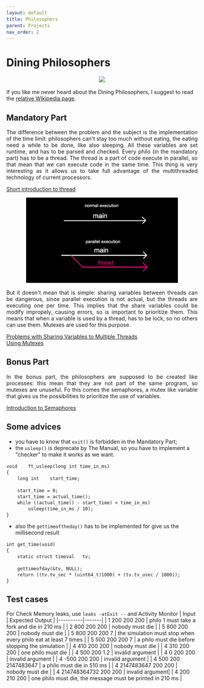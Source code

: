 ```yaml
---
layout: default
title: Philosophers
parent: Projects
nav_order: 2
---
```


# Dining Philosophers

<p align="center">
  <img width="auto" src="imgs/philodiner.jpg">
</p>

If you like me never heard about the Dining Philosophers, I suggest to read the [relative Wikipedia page](https://en.wikipedia.org/wiki/Dining_philosophers_problem).

## Mandatory Part
<p align="justify">
The difference between the problem and the subject is the implementation of the time limit: philosophers can't stay too much without eating, the eating need a while to be done, like also sleeping. All these variables are set runtime, and has to be parsed and checked.
Every philo (in the mandatory part) has to be a thread. The thread is a part of code execute in parallel, so that mean that we can execute code in the same time. This thing is very interesting as it allows us to take full advantage of the multithreaded technology of current processors.
</p>

[Short introduction to thread](https://code-vault.net/course/6q6s9eerd0:1609007479575/lesson/18ec1942c2da46840693efe9b51d86a8)

<p align="center">
  <img width="400" src="imgs/threadex.png">
</p>
<p align="justify">
But it doesn't mean that is simple: sharing variables between threads can be dangerous, since parallel execution is not actual, but the threads are executing one per time. This implies that the share variables could be modify impropely, causing errors, so is important to prioritize them. This means that when a variable is used by a thread, has to be lock, so no others can use them. Mutexes are used for this purpose.
</p>

[Problems with Sharing Variables to Multiple Threads](https://code-vault.net/course/6q6s9eerd0:1609007479575/lesson/18ec1942c2da46840693efe9b51ea1a2)   
[Using Mutexes](https://code-vault.net/course/6q6s9eerd0:1609007479575/lesson/18ec1942c2da46840693efe9b51eabf6)

## Bonus Part

<p align="justify">
In the bonus part, the philosophers are supposed to be created like processes: this mean that they are not part of the same program, so mutexes are unuseful. Fo this comes the semaphores, a mutex like variable that gives us the possibilities to prioritize the use of variables. 
</p>

[Introduction to Semaphores](https://code-vault.net/course/6q6s9eerd0:1609007479575/lesson/v9l3sqtpft:1609091934815)

## Some advices
- you have to know that `exit()` is forbidden in the Mandatory Part;
- the `usleep()` is deprecate by The Manual, so you have to implement a "checker" to make it works as we want.
```
void	ft_usleep(long int time_in_ms)
{
	long int	start_time;

	start_time = 0;
	start_time = actual_time();
	while ((actual_time() - start_time) < time_in_ms)
		usleep(time_in_ms / 10);
}
```
- also the `gettimeoftheday()` has to be implemented for give us the millisecond result
```
int	get_time(void)
{
	static struct timeval	tv;

	gettimeofday(&tv, NULL);
	return ((tv.tv_sec * (uint64_t)1000) + (tv.tv_usec / 1000));
}
```

## Test cases
For Check Memory leaks, use ` leaks -atExit -- ` and Activity Monitor
| Input | Expected Output |
|----------|-------|
| 1 200 200 200 | philo 1 must take a fork and die in 210 ms |
| 2 800 200 200 | nobody must die |
| 5 800 200 200 | nobody must die |
| 5 800 200 200 7 | the simulation must stop when every philo eat at least 7 times |
| 5 500 200 200 7 | a philo must die before stopping the simulation |
| 4 410 200 200 | nobody must die |
| 4 310 200 200 | one philo must die |
| 4 500 200 1.2 | invalid argument |
| 4 0 200 200 | invalid argument |
| 4 -500 200 200 | invalid argument |
| 4 500 200 2147483647 | a philo must die in 510 ms |
| 4 2147483647 200 200 | nobody must die |
| 4 214748364732 200 200 | invalid argument|
| 4 200 210 200 | one philo must die, the message must be printed in 210 ms |
